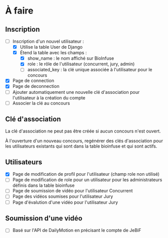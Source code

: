 # À faire

## Inscription

* [ ] Inscription d'un nouvel utilisateur :
    * [x] Utilise la table User de Django
    * [x] Étend la table avec les champs :
        * [x] show_name : le nom affiché sur BioInfuse
        * [x] role : le rôle de l'utilisateur  (concurrent, jury, admin)
        * [ ] associated_key : la clé unique associée à  l'utilisateur pour le concours
* [x] Page de connection
* [x] Page de deconnection
* [ ] Ajouter automatiquement une nouvelle clé d'association pour l'utilisateur à la création du compte
* [ ] Associer la clé au concours

## Clé d'association

La clé d'association ne peut pas être créée si aucun concours n'est ouvert.

À l'ouverture d'un nouveau concours, regénérer des clés d'association pour
les utilisateurs existants qui sont dans la table bioinfuse et qui sont actifs.

## Utilisateurs

* [x] Page de modification de profil pour l'utilisateur (champ role non utilisé)
* [ ] Page de modification de role pour un utilisateur pour les administrateurs
définis dans la table bioinfuse
* [ ] Page de soumission de vidéo pour l'utilisateur Concurrent
* [ ] Page des vidéos soumises pour l'utilisateur Jury
* [ ] Page d'évalution d'une vidéo pour l'utilisateur Jury

## Soumission d'une vidéo

* [ ] Basé sur l'API de DailyMotion en précisant le compte de JeBiF